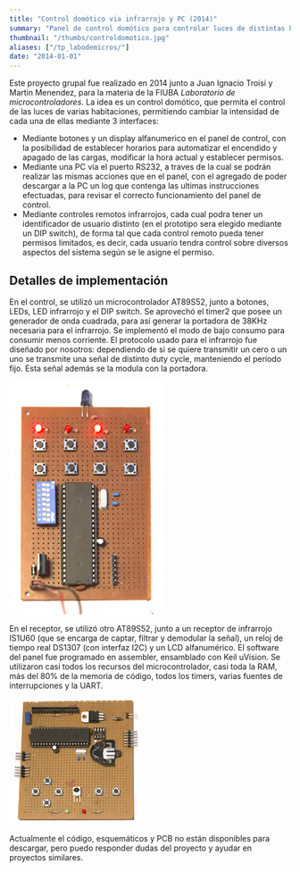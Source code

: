 ```yaml
---
title: "Control domótico via infrarrojo y PC (2014)"
summary: "Panel de control domótico para controlar luces de distintas habitaciones, permitiendo al usuario el cambio de intensidad a través de tres interfaces. Realizado para la materia Laboratorio de microcontroladores."
thumbnail: "/thumbs/controldomotico.jpg"
aliases: ["/tp_labodemicros/"]
date: "2014-01-01"
---
```

Este proyecto grupal fue realizado en 2014 junto a Juan Ignacio Troisi y Martin Menendez, para la materia de la FIUBA *Laboratorio de microcontroladores*. La idea es un control domótico, que permita el control de las luces de varias habitaciones, permitiendo cambiar la intensidad de cada una de ellas mediante 3 interfaces:

* Mediante botones y un display alfanumerico en el panel de control, con la posibilidad de establecer horarios
para automatizar el encendido y apagado de las cargas, modificar la hora actual y establecer permisos.
* Mediante una PC via el puerto RS232, a traves de la cual se podrán realizar las mismas acciones que en el 
panel, con el agregado de poder descargar a la PC un log que contenga las ultimas instrucciones efectuadas,
para revisar el correcto funcionamiento del panel de control.
* Mediante controles remotos infrarrojos, cada cual podra tener un identificador de usuario distinto (en el
prototipo sera elegido mediante un DIP switch), de forma tal que cada control remoto pueda tener permisos
limitados, es decir, cada usuario tendra control sobre diversos aspectos del sistema según se le asigne el
permiso.

## Detalles de implementación

En el control, se utilizó un microcontrolador AT89S52, junto a botones, LEDs, LED infrarrojo y el DIP switch. Se aprovechó el timer2 que posee un generador de onda cuadrada, para así generar la portadora de 38KHz necesaria para el infrarrojo. Se implementó el modo de bajo consumo para consumir menos corriente. El protocolo usado para el infrarrojo fue diseñado por nosotros: dependiendo de si se quiere transmitir un cero o un uno se transmite una señal de distinto duty cycle, manteniendo el período fijo. Esta señal además se la modula con la portadora.

![Transmisor de control domotico](/images/ldm_transmisor.png)

En el receptor, se utilizó otro AT89S52, junto a un receptor de infrarrojo IS1U60 (que se encarga de captar, filtrar y demodular la señal), un reloj de tiempo real DS1307 (con interfaz I2C) y un LCD alfanumérico. El software del panel fue programado en assembler, ensamblado con Keil uVision. Se utilizaron casi todos los recursos del microcontrolador, casi toda la RAM, más del 80% de la memoria de código, todos los timers, varias fuentes de interrupciones y la UART.

![Panel de control domotico](/images/ldm_receptor.png)

Actualmente el código, esquemáticos y PCB no están disponibles para descargar, pero puedo responder dudas del proyecto y ayudar en proyectos similares.
